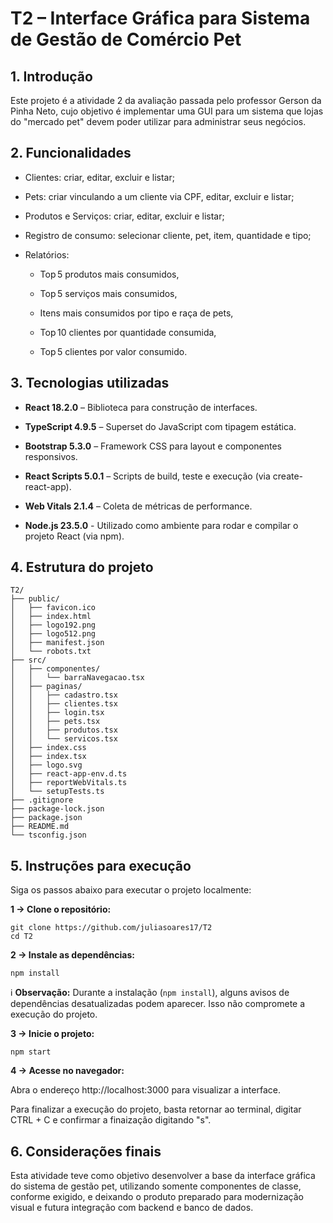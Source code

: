 # T2 – Interface Gráfica para Sistema de Gestão de Comércio Pet

## 1. Introdução

Este projeto é a atividade 2 da avaliação passada pelo professor Gerson da Pinha Neto, cujo objetivo é implementar uma GUI para um sistema que lojas do "mercado pet" devem poder utilizar para administrar seus negócios.

## 2. Funcionalidades
- Clientes: criar, editar, excluir e listar;

- Pets: criar vinculando a um cliente via CPF, editar, excluir e listar;

- Produtos e Serviços: criar, editar, excluir e listar;

- Registro de consumo: selecionar cliente, pet, item, quantidade e tipo;

- Relatórios:

  - Top 5 produtos mais consumidos,

  - Top 5 serviços mais consumidos,

  - Itens mais consumidos por tipo e raça de pets,

  - Top 10 clientes por quantidade consumida,

  - Top 5 clientes por valor consumido.

## 3. Tecnologias utilizadas

- **React 18.2.0** – Biblioteca para construção de interfaces.

- **TypeScript 4.9.5** – Superset do JavaScript com tipagem estática.

- **Bootstrap 5.3.0** – Framework CSS para layout e componentes responsivos.

- **React Scripts 5.0.1** – Scripts de build, teste e execução (via create-react-app).

- **Web Vitals 2.1.4** – Coleta de métricas de performance.

- **Node.js 23.5.0** - Utilizado como ambiente para rodar e compilar o projeto React (via npm).

## 4. Estrutura do projeto

```
T2/
├── public/
│   ├── favicon.ico
│   ├── index.html   
│   ├── logo192.png
│   ├── logo512.png
│   ├── manifest.json
│   └── robots.txt
├── src/
│   ├── componentes/
│   │   └── barraNavegacao.tsx
│   ├── paginas/
│   │   ├── cadastro.tsx
│   │   ├── clientes.tsx
│   │   ├── login.tsx
│   │   ├── pets.tsx
│   │   ├── produtos.tsx
│   │   └── servicos.tsx
│   ├── index.css
│   ├── index.tsx
│   ├── logo.svg
│   ├── react-app-env.d.ts
│   ├── reportWebVitals.ts
│   └── setupTests.ts      
├── .gitignore
├── package-lock.json
├── package.json
├── README.md
└── tsconfig.json

```

## 5. Instruções para execução
Siga os passos abaixo para executar o projeto localmente:

**1 -> Clone o repositório:**

```
git clone https://github.com/juliasoares17/T2
cd T2
```
**2 -> Instale as dependências:**

```
npm install
```
ℹ️ **Observação:** Durante a instalação (`npm install`), alguns avisos de dependências desatualizadas podem aparecer. Isso não compromete a execução do projeto.

**3 -> Inicie o projeto:**

```
npm start
```
**4 -> Acesse no navegador:**

Abra o endereço http://localhost:3000 para visualizar a interface.

Para finalizar a execução do projeto, basta retornar ao terminal, digitar CTRL + C e confirmar a finaização digitando "s".

## 6. Considerações finais
Esta atividade teve como objetivo desenvolver a base da interface gráfica do sistema de gestão pet, utilizando somente componentes de classe, conforme exigido, e deixando o produto preparado para modernização visual e futura integração com backend e banco de dados.


